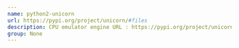 ```yaml
---
name: python2-unicorn
url: https://pypi.org/project/unicorn/#files
description: CPU emulator engine URL : https://pypi.org/project/unicorn/#files Groups : None
group: None
---
```

